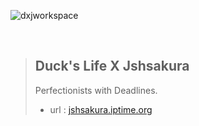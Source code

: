 ![dxjworkspace](http://jshsakura.iptime.org/static/assets/images/portfolio/logo.png)

<br>

>## Duck's Life X Jshsakura
>
>
> Perfectionists with Deadlines.
>- url : [jshsakura.iptime.org](http://jshsakura.iptime.org)
